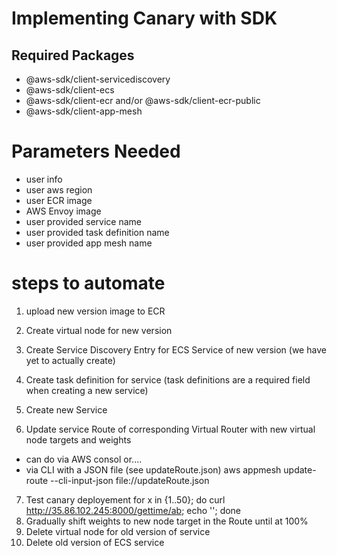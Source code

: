 # Implementing Canary with SDK

## Required Packages ##
- @aws-sdk/client-servicediscovery
- @aws-sdk/client-ecs
- @aws-sdk/client-ecr and/or @aws-sdk/client-ecr-public
- @aws-sdk/client-app-mesh

# Parameters Needed
- user info
- user aws region
- user ECR image
- AWS Envoy image
- user provided service name
- user provided task definition name
- user provided app mesh name


# steps to automate
1. upload new version image to ECR
2. Create virtual node for new version
3. Create Service Discovery Entry for ECS Service of new version (we have yet to actually create)
4. Create task definition for service (task definitions are a required field when creating a new service)
5. Create new Service

6. Update service Route of corresponding Virtual Router with new virtual node targets and weights
  - can do via AWS consol or....
  - via CLI with a JSON file (see updateRoute.json)
    aws appmesh update-route --cli-input-json file://updateRoute.json
7. Test canary deployement 
    for x in {1..50}; do curl http://35.86.102.245:8000/gettime/ab; echo ''; done
8. Gradually shift weights to new node target in the Route until at 100%
9. Delete virtual node for old version of service
10. Delete old version of ECS service
